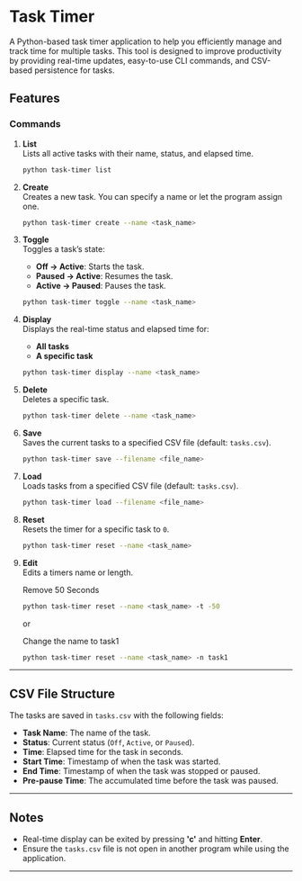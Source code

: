 # Task Timer

A Python-based task timer application to help you efficiently manage and track time for multiple tasks. This tool is designed to improve productivity by providing real-time updates, easy-to-use CLI commands, and CSV-based persistence for tasks.

## Features

### **Commands**

1. **List**  
   Lists all active tasks with their name, status, and elapsed time.
   ```bash
   python task-timer list
   ```

2. **Create**  
   Creates a new task. You can specify a name or let the program assign one.
   ```bash
   python task-timer create --name <task_name>
   ```

3. **Toggle**  
   Toggles a task’s state:
   - **Off → Active**: Starts the task.
   - **Paused → Active**: Resumes the task.
   - **Active → Paused**: Pauses the task.
   ```bash
   python task-timer toggle --name <task_name>
   ```

4. **Display**  
   Displays the real-time status and elapsed time for:
   - **All tasks**
   - **A specific task**  
   ```bash
   python task-timer display --name <task_name>
   ```

5. **Delete**  
   Deletes a specific task.
   ```bash
   python task-timer delete --name <task_name>
   ```

6. **Save**  
   Saves the current tasks to a specified CSV file (default: `tasks.csv`).
   ```bash
   python task-timer save --filename <file_name>
   ```

7. **Load**  
   Loads tasks from a specified CSV file (default: `tasks.csv`).
   ```bash
   python task-timer load --filename <file_name>
   ```

8. **Reset**  
   Resets the timer for a specific task to `0`.
   ```bash
   python task-timer reset --name <task_name>
   ```

9. **Edit**  
   Edits a timers name or length.

   Remove 50 Seconds
   ```bash
   python task-timer reset --name <task_name> -t -50
   ```
   or 

   Change the name to task1
   ```bash
   python task-timer reset --name <task_name> -n task1
   ```
---

## CSV File Structure

The tasks are saved in `tasks.csv` with the following fields:
- **Task Name**: The name of the task.
- **Status**: Current status (`Off`, `Active`, or `Paused`).
- **Time**: Elapsed time for the task in seconds.
- **Start Time**: Timestamp of when the task was started.
- **End Time**: Timestamp of when the task was stopped or paused.
- **Pre-pause Time**: The accumulated time before the task was paused.

---

## Notes

- Real-time display can be exited by pressing **'c'** and hitting **Enter**.
- Ensure the `tasks.csv` file is not open in another program while using the application.

---
